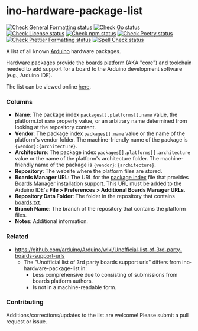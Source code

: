 # ino-hardware-package-list

[![Check General Formatting status](https://github.com/per1234/inoplatforms/actions/workflows/check-general-formatting-task.yml/badge.svg)](https://github.com/per1234/inoplatforms/actions/workflows/check-general-formatting-task.yml)
[![Check Go status](https://github.com/per1234/inoplatforms/actions/workflows/check-go-task.yml/badge.svg)](https://github.com/per1234/inoplatforms/actions/workflows/check-go-task.yml)
[![Check License status](https://github.com/per1234/inoplatforms/actions/workflows/check-license.yml/badge.svg)](https://github.com/per1234/inoplatforms/actions/workflows/check-license.yml)
[![Check npm status](https://github.com/per1234/inoplatforms/actions/workflows/check-npm-task.yml/badge.svg)](https://github.com/per1234/inoplatforms/actions/workflows/check-npm-task.yml)
[![Check Poetry status](https://github.com/per1234/inoplatforms/actions/workflows/check-poetry-task.yml/badge.svg)](https://github.com/per1234/inoplatforms/actions/workflows/check-poetry-task.yml)
[![Check Prettier Formatting status](https://github.com/per1234/inoplatforms/actions/workflows/check-prettier-formatting-task.yml/badge.svg)](https://github.com/per1234/inoplatforms/actions/workflows/check-prettier-formatting-task.yml)
[![Spell Check status](https://github.com/per1234/inoplatforms/actions/workflows/spell-check-task.yml/badge.svg)](https://github.com/per1234/inoplatforms/actions/workflows/spell-check-task.yml)

A list of all known [Arduino](http://arduino.cc) hardware packages.

Hardware packages provide the [boards platform](https://arduino.github.io/arduino-cli/latest/platform-specification) (AKA "core") and toolchain needed to add support for a board to the Arduino development software (e.g., Arduino IDE).

The list can be viewed online [here](ino-hardware-package-list.tsv).

### Columns

- **Name**: The package index `packages[].platforms[].name` value, the platform.txt `name` property value, or an arbitrary name determined from looking at the repository content.
- **Vendor**: The package index `packages[].name` value or the name of the platform's vendor folder. The machine-friendly name of the package is `{vendor}:{architecture}`.
- **Architecture**: The package index `packages[].platforms[].architecture` value or the name of the platform's architecture folder. The machine-friendly name of the package is `{vendor}:{architecture}`.
- **Repository**: The website where the platform files are stored.
- **Boards Manager URL**: The URL for the [package index](https://arduino.github.io/arduino-cli/latest/package_index_json-specification/) file that provides [Boards Manager](https://docs.arduino.cc/learn/starting-guide/cores) installation support. This URL must be added to the Arduino IDE's **File > Preferences > Additional Boards Manager URLs**.
- **Repository Data Folder**: The folder in the repository that contains [boards.txt](https://arduino.github.io/arduino-cli/latest/platform-specification/#boardstxt).
- **Branch Name**: The branch of the repository that contains the platform files.
- **Notes**: Additional information.

### Related

- https://github.com/arduino/Arduino/wiki/Unofficial-list-of-3rd-party-boards-support-urls
  - The "Unofficial list of 3rd party boards support urls" differs from ino-hardware-package-list in:
    - Less comprehensive due to consisting of submissions from boards platform authors.
    - Is not in a machine-readable form.

### Contributing

Additions/corrections/updates to the list are welcome! Please submit a pull request or issue.
